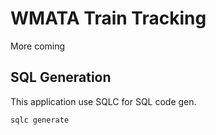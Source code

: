 # WMATA Train Tracking

More coming

## SQL Generation

This application use SQLC for SQL code gen.

`sqlc generate`
